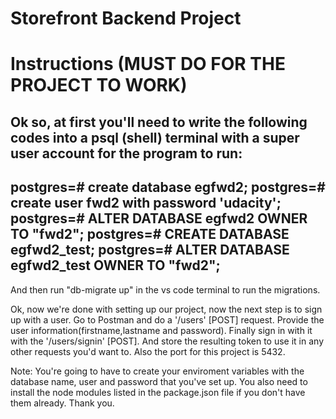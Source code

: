 # Storefront Backend Project

# Instructions (MUST DO FOR THE PROJECT TO WORK)

Ok so, at first you'll need to write the following codes into a psql (shell) terminal with a super user account for the program to run:    
-----
postgres=# create database egfwd2;
postgres=# create user fwd2 with password 'udacity';
postgres=# ALTER DATABASE egfwd2 OWNER TO "fwd2";
postgres=# CREATE DATABASE egfwd2_test;
postgres=# ALTER DATABASE egfwd2_test OWNER TO "fwd2";
----
And then run "db-migrate up" in the vs code terminal to run the migrations.

Ok, now we're done with setting up our project, now the next step is to sign up with a user.
Go to Postman and do a '/users' [POST] request.
Provide the user information(firstname,lastname and password).
Finally sign in with it with the '/users/signin' [POST].
And store the resulting token to use it in any other requests you'd want to.
Also the port for this project is 5432.

Note: You're going to have to create your enviroment variables with the database name, user and password that you've set up.
You also need to install the node modules listed in the package.json file if you don't have them already.
Thank you.
